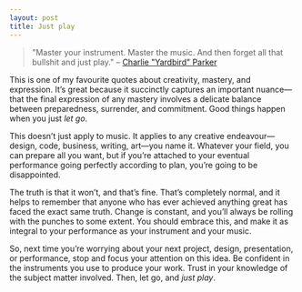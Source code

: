 ```yaml
---
layout: post
title: Just play
---
```


> "Master your instrument. Master the music. And then forget all that bullshit and just&nbsp;play."
> – [Charlie "Yardbird" Parker](http://en.wikipedia.org/wiki/Charlie_Parker)

This is one of my favourite quotes about creativity, mastery, and expression. It’s great because it succinctly captures an important nuance—that the final expression of any mastery involves a delicate balance between preparedness, surrender, and commitment. Good things happen when you just *let go*.

This doesn’t just apply to music. It applies to any creative endeavour—design, code, business, writing, art—you name it. Whatever your field, you can prepare all you want, but if you’re attached to your eventual performance going perfectly according to plan, you’re going to be disappointed.

The truth is that it won’t, and that’s fine. That’s completely normal, and it helps to remember that anyone who has ever achieved anything great has faced the exact same truth. Change is constant, and you’ll always be rolling with the punches to some extent. You should embrace this, and make it as integral to your performance as your instrument and your music.

So, next time you’re worrying about your next project, design, presentation, or performance, stop and focus your attention on this idea. Be confident in the instruments you use to produce your work. Trust in your knowledge of the subject matter involved. Then, let go, and *just play*.
